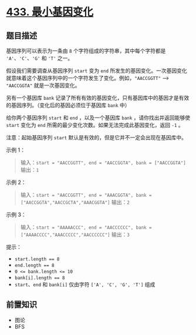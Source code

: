 # [433. 最小基因变化](https://leetcode.cn/problems/minimum-genetic-mutation)

## 题目描述

基因序列可以表示为一条由 `8` 个字符组成的字符串，其中每个字符都是 `'A'`、`'C'`、`'G'` 和 `'T'` 之一。

假设我们需要调查从基因序列 `start` 变为 `end` 所发生的基因变化。一次基因变化就意味着这个基因序列中的一个字符发生了变化。例如，`"AACCGGTT"` --> `"AACCGGTA"` 就是一次基因变化。

另有一个基因库 `bank` 记录了所有有效的基因变化，只有基因库中的基因才是有效的基因序列。（变化后的基因必须位于基因库 `bank` 中）

给你两个基因序列 `start` 和 `end` ，以及一个基因库 `bank` ，请你找出并返回能够使 `start` 变化为 `end` 所需的最少变化次数。如果无法完成此基因变化，返回 `-1` 。

注意：起始基因序列 `start` 默认是有效的，但是它并不一定会出现在基因库中。

示例 1：

> 输入：`start = "AACCGGTT", end = "AACCGGTA", bank = ["AACCGGTA"]`
> 输出：`1`

示例 2：

> 输入：`start = "AACCGGTT", end = "AAACGGTA", bank = ["AACCGGTA","AACCGCTA","AAACGGTA"]`
> 输出：`2`

示例 3：

> 输入：`start = "AAAAACCC", end = "AACCCCCC", bank = ["AAAACCCC","AAACCCCC","AACCCCCC"]`
> 输出：`3`

提示：

* `start.length == 8`
* `end.length == 8`
* `0 <= bank.length <= 10`
* `bank[i].length == 8`
* `start`、`end` 和 `bank[i]` 仅由字符 `['A', 'C', 'G', 'T']` 组成

## 前置知识

- 图论
- BFS